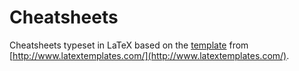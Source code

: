 Cheatsheets
===========

Cheatsheets typeset in LaTeX based on the [template](http://www.latextemplates.com/template/cheatsheet) from [http://www.latextemplates.com/](http://www.latextemplates.com/).
